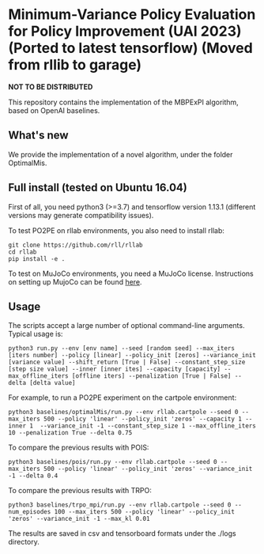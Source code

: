 # Minimum-Variance Policy Evaluation for Policy Improvement (UAI 2023) (Ported to latest tensorflow) (Moved from rllib to garage)

**NOT TO BE DISTRIBUTED**

This repository contains the implementation of the MBPExPI algorithm, based on OpenAI baselines.

## What's new

We provide the implementation of a novel algorithm, under the folder OptimalMis.

## Full install (tested on Ubuntu 16.04)

First of all, you need python3 (>=3.7) and tensorflow version 1.13.1 (different versions may generate compatibility issues).

To test PO2PE on rllab environments, you also need to install rllab:

```
git clone https://github.com/rll/rllab
cd rllab
pip install -e .
```

To test on MuJoCo environments, you need a MuJoCo license. Instructions on setting up MujoCo can be found [here](https://github.com/openai/mujoco-py).

## Usage

The scripts accept a large number of optional command-line arguments. Typical usage is:

```
python3 run.py --env [env name] --seed [random seed] --max_iters [iters number] --policy [linear] --policy_init [zeros] --variance_init [variance value] --shift_return [True | False] --constant_step_size [step size value] --inner [inner ites] --capacity [capacity] --max_offline_iters [offline iters] --penalization [True | False] --delta [delta value]
```

For example, to run a PO2PE experiment on the cartpole environment:

```
python3 baselines/optimalMis/run.py --env rllab.cartpole --seed 0 --max_iters 500 --policy 'linear' --policy_init 'zeros' --capacity 1 --inner 1  --variance_init -1 --constant_step_size 1 --max_offline_iters 10 --penalization True --delta 0.75
```

To compare the previous results with POIS:

```
python3 baselines/pois/run.py --env rllab.cartpole --seed 0 --max_iters 500 --policy 'linear' --policy_init 'zeros' --variance_init -1 --delta 0.4
```

To compare the previous results with TRPO:

```
python3 baselines/trpo_mpi/run.py --env rllab.cartpole --seed 0 --num_episodes 100 --max_iters 500 --policy 'linear' --policy_init 'zeros' --variance_init -1 --max_kl 0.01
```

The results are saved in csv and tensorboard formats under the ./logs directory.
